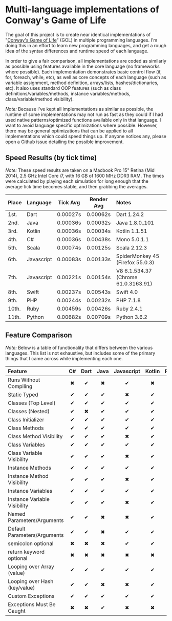 # Multi-language implementations of Conway's Game of Life

The goal of this project is to create near identical implementations of "[Conway's Game of Life](http://en.wikipedia.org/wiki/Conway's_Game_of_Life)" (GOL) in multiple programming languages. I'm doing this in an effort to learn new programming languages, and get a rough idea of the syntax differences and runtime speed of each language.

In order to give a fair comparison, all implementations are coded as similarly as possible using features available in the core language (no frameworks where possible). Each implementation demonstrates basic control flow (if, for, foreach, while, etc), as well as core concepts of each language (such as variable assignment, method definition, arrays/lists, hashes/dictionaries, etc). It also uses standard OOP features (such as class definitions/variables/methods, instance variables/methods, class/variable/method visibility).

*Note:* Because I've kept all implementations as similar as possible, the runtime of some implementations may not run as fast as they could if I had used native patterns/optimized functions available only in that language. I want to avoid language specific optimizations where possible. However, there may be general optimizations that can be applied to all implementations which could speed things up. If anyone notices any, please open a Github issue detailing the possible improvement.

## Speed Results (by tick time)

*Note:* These speed results are taken on a Macbook Pro 15" Retina (Mid 2014), 2.5 GHz Intel Core i7, with 16 GB of 1600 MHz DDR3 RAM. The times were calculated by playing each simulation for long enough that the average tick time becomes stable, and then grabbing the averages.

| Place | Language   | Tick Avg | Render Avg | Notes                               |
|:------|:-----------|:--------:|:----------:|:------------------------------------|
| 1st.  | Dart       | 0.00027s |  0.00062s  | Dart 1.24.2                         |
| 2nd.  | Java       | 0.00036s |  0.00032s  | Java 1.8.0_101                      |
| 3rd.  | Kotlin     | 0.00036s |  0.00034s  | Kotlin 1.1.51                       |
| 4th.  | C#         | 0.00036s |  0.00438s  | Mono 5.0.1.1                        |
| 5th.  | Scala      | 0.00074s |  0.00125s  | Scala 2.12.3                        |
| 6th.  | Javascript | 0.00083s |  0.00133s  | SpiderMonkey 45 (Firefox 55.0.3)    |
| 7th.  | Javascript | 0.00221s |  0.00154s  | V8 6.1.534.37 (Chrome 61.0.3163.91) |
| 8th.  | Swift      | 0.00237s |  0.00543s  | Swift 4.0                           |
| 9th.  | PHP        | 0.00244s |  0.00232s  | PHP 7.1.8                           |
| 10th. | Ruby       | 0.00459s |  0.00426s  | Ruby 2.4.1                          |
| 11th. | Python     | 0.00682s |  0.00709s  | Python 3.6.2                        |

## Feature Comparison

*Note:* Below is a table of functionality that differs between the various languages. This list is not exhaustive, but includes some of the primary things that I came across while implementing each one.

| Feature                       | C# | Dart | Java | Javascript | Kotlin | PHP | Python | Ruby | Scala | Swift |
|:------------------------------|:--:|:----:|:----:|:----------:|:------:|:---:|:------:|:----:|:-----:|:-----:|
| Runs Without Compiling        | ✖  |  ✔   |  ✖   |     ✔      |   ✖    |  ✔  |   ✔    |  ✔   |   ✖   |   ✖   |
| Static Typed                  | ✔  |  ✔   |  ✔   |     ✖      |   ✔    |  ✖  |   ✖    |  ✖   |   ✔   |   ✔   |
| Classes (Top Level)           | ✔  |  ✔   |  ✔   |     ✔      |   ✔    |  ✔  |   ✔    |  ✔   |   ✔   |   ✔   |
| Classes (Nested)              | ✔  |  ✖   |  ✔   |     ✔      |   ✔    |  ✖  |   ✔    |  ✔   |   ✔   |   ✖   |
| Class Initializer             | ✔  |  ✔   |  ✔   |     ✔      |   ✔    |  ✔  |   ✔    |  ✔   |   ✔   |   ✔   |
| Class Methods                 | ✔  |  ✔   |  ✔   |     ✔      |   ✔    |  ✔  |   ✔    |  ✔   |   ✔   |   ✔   |
| Class Method Visibility       | ✔  |  ✔   |  ✔   |     ✖      |   ✔    |  ✔  |   ✖    |  ✔   |   ✔   |   ✔   |
| Class Variables               | ✔  |  ✔   |  ✔   |     ✔      |   ✔    |  ✔  |   ✔    |  ✔   |   ✔   |   ✖   |
| Class Variable Visibility     | ✔  |  ✔   |  ✔   |     ✖      |   ✔    |  ✔  |   ✖    |  ✔   |   ✔   |   ✖   |
| Instance Methods              | ✔  |  ✔   |  ✔   |     ✔      |   ✔    |  ✔  |   ✔    |  ✔   |   ✔   |   ✔   |
| Instance Method Visibility    | ✔  |  ✔   |  ✔   |     ✖      |   ✔    |  ✔  |   ✖    |  ✔   |   ✔   |   ✔   |
| Instance Variables            | ✔  |  ✔   |  ✔   |     ✔      |   ✔    |  ✔  |   ✔    |  ✔   |   ✔   |   ✔   |
| Instance Variable Visibility  | ✔  |  ✔   |  ✔   |     ✖      |   ✔    |  ✔  |   ✖    |  ✔   |   ✔   |   ✔   |
| Named Parameters/Arguments    | ✔  |  ✔   |  ✖   |     ✖      |   ✔    |  ✖  |   ✖    |  ✔   |   ✔   |   ✔   |
| Default Parameters/Arguments  | ✔  |  ✔   |  ✖   |     ✔      |   ✔    |  ✔  |   ✔    |  ✔   |   ✔   |   ✔   |
| semicolon optional            | ✖  |  ✖   |  ✖   |     ✔      |   ✔    |  ✖  |   ✔    |  ✔   |   ✔   |   ✔   |
| return keyword optional       | ✖  |  ✖   |  ✖   |     ✖      |   ✖    |  ✖  |   ✖    |  ✔   |   ✔   |   ✖   |
| Looping over Array (value)    | ✔  |  ✔   |  ✔   |     ✔      |   ✔    |  ✔  |   ✔    |  ✔   |   ✔   |   ✔   |
| Looping over Hash (key/value) | ✔  |  ✔   |  ✖   |     ✖      |   ✔    |  ✔  |   ✔    |  ✔   |   ✔   |   ✔   |
| Custom Exceptions             | ✔  |  ✔   |  ✔   |     ✔      |   ✔    |  ✔  |   ✔    |  ✔   |   ✔   |   ✔   |
| Exceptions Must Be Caught     | ✖  |  ✖   |  ✔   |     ✖      |   ✖    |  ✖  |   ✖    |  ✖   |   ✖   |   ✔   |
